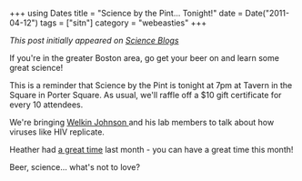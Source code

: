 +++
using Dates
title = "Science by the Pint... Tonight!"
date = Date("2011-04-12")
tags = ["sitn"]
category = "webeasties"
+++

_This post initially appeared on [Science Blogs](http://scienceblogs.com/webeasties)_

If you're in the greater Boston area, go get your beer on and learn some great science!

This is a reminder that Science by the Pint is tonight at 7pm at Tavern in the Square in Porter Square. As usual, we'll raffle off a \$10 gift certificate for every 10 attendees.

We're bringing [Welkin Johnson ](http://micro.med.harvard.edu/faculty/johnson.html)and his lab members to talk about how viruses like HIV replicate.

Heather had [a great time](http://scienceblogs.com/webeasties/2011/03/why_i_love_science_by_the_pint.php) last month - you can have a great time this month!

Beer, science... what's not to love?

      
  
